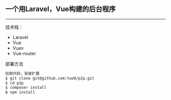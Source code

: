 ## 一个用Laravel，Vue构建的后台程序

---

技术栈：
* Laravel
* Vue
* Vuex
* Vue-router

部署方法

```bash
拉取代码，安装扩展
$ git clone git@github.com:tuo0/p2p.git
$ cd p2p
$ composer install
& npm install
```

